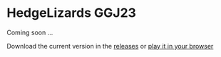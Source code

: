 # HedgeLizards GGJ23

Coming soon ...

Download the current version in the [releases](https://github.com/HedgeLizards/GGJ23/releases) or [play it in your browser](https://hedgelizards.github.io/GGJ23/)
